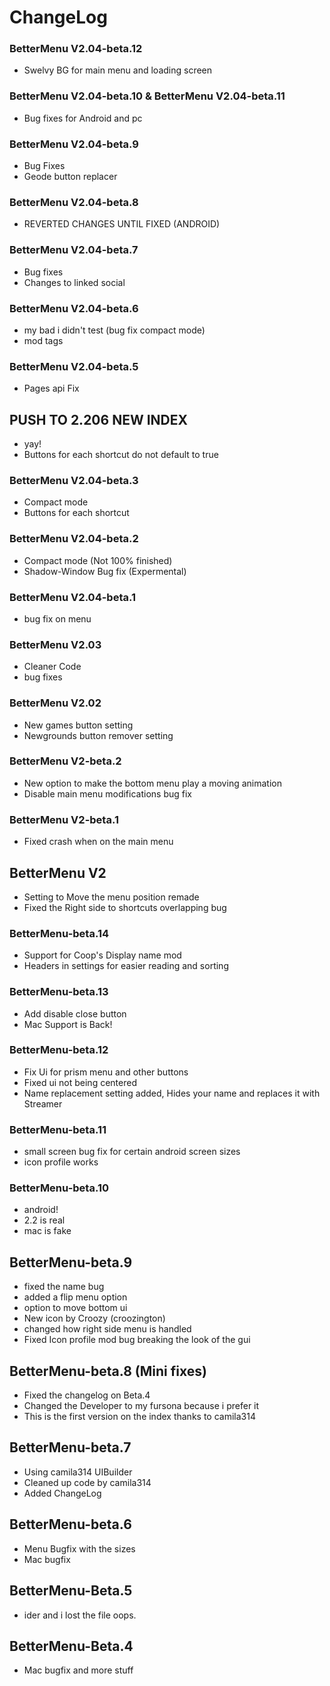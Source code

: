 # ChangeLog
### BetterMenu V2.04-beta.12
* Swelvy BG for main menu and loading screen
### BetterMenu V2.04-beta.10 & BetterMenu V2.04-beta.11
* Bug fixes for Android and pc
### BetterMenu V2.04-beta.9
* Bug Fixes
* Geode button replacer
### BetterMenu V2.04-beta.8
* REVERTED CHANGES UNTIL FIXED (ANDROID)
### BetterMenu V2.04-beta.7
* Bug fixes
* Changes to linked social
### BetterMenu V2.04-beta.6
* my bad i didn't test (bug fix compact mode)
* mod tags
### BetterMenu V2.04-beta.5
* Pages api Fix
## PUSH TO 2.206 NEW INDEX
* yay!
* Buttons for each shortcut do not default to true
### BetterMenu V2.04-beta.3
* Compact mode 
* Buttons for each shortcut
### BetterMenu V2.04-beta.2
* Compact mode (Not 100% finished)
* Shadow-Window Bug fix (Expermental)
### BetterMenu V2.04-beta.1
* bug fix on menu
### BetterMenu V2.03
* Cleaner Code
* bug fixes
### BetterMenu V2.02
* New games button setting
* Newgrounds button remover setting
### BetterMenu V2-beta.2
* New option to make the bottom menu play a moving animation
* Disable main menu modifications bug fix 
### BetterMenu V2-beta.1
* Fixed crash when on the main menu
## BetterMenu V2
* Setting to Move the menu position remade
* Fixed the Right side to shortcuts overlapping bug
### BetterMenu-beta.14
* Support for Coop's Display name mod
* Headers in settings for easier reading and sorting
### BetterMenu-beta.13
* Add disable close button
* Mac Support is Back!
### BetterMenu-beta.12
* Fix Ui for prism menu and other buttons
* Fixed ui not being centered
* Name replacement setting added, Hides your name and replaces it with Streamer
### BetterMenu-beta.11
* small screen bug fix for certain android screen sizes
* icon profile works
### BetterMenu-beta.10
* android!
* 2.2 is real
* mac is fake
## BetterMenu-beta.9
* fixed the name bug
* added a flip menu option
* option to move bottom ui
* New icon by Croozy (croozington)
* changed how right side menu is handled 
* Fixed Icon profile mod bug breaking the look of the gui
## BetterMenu-beta.8 (Mini fixes)
* Fixed the changelog on Beta.4
* Changed the Developer to my fursona because i prefer it
* This is the first version on the index thanks to camila314
## BetterMenu-beta.7
* Using camila314 UIBuilder
* Cleaned up code by camila314
* Added ChangeLog
## BetterMenu-beta.6
* Menu Bugfix with the sizes
* Mac bugfix
## BetterMenu-Beta.5
* ider and i lost the file oops.
## BetterMenu-Beta.4
* Mac bugfix and more stuff
